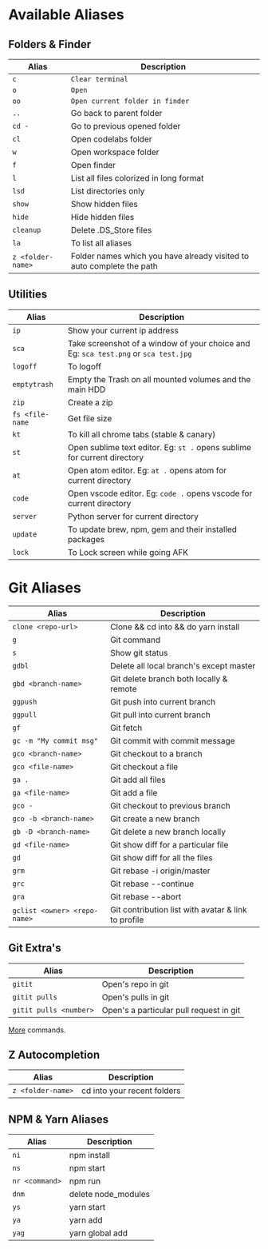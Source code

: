# Available Aliases

## Folders & Finder

| Alias             | Description                                                           |
| ----------------- | --------------------------------------------------------------------- |
| `c`               | `Clear terminal`                                                      |
| `o`               | `Open`                                                                |
| `oo`              | `Open current folder in finder `                                      |
| `..`              | Go back to parent folder                                              |
| `cd -`            | Go to previous opened folder                                          |
| `cl`              | Open codelabs folder                                                  |
| `w`               | Open workspace folder                                                 |
| `f`               | Open finder                                                           |
| `l`               | List all files colorized in long format                               |
| `lsd`             | List directories only                                                 |
| `show`            | Show hidden files                                                     |
| `hide`            | Hide hidden files                                                     |
| `cleanup`         | Delete .DS_Store files                                                |
| `la`              | To list all aliases                                                   |
| `z <folder-name>` | Folder names which you have already visited to auto complete the path |

## Utilities

| Alias           | Description                                                                         |
| --------------- | ----------------------------------------------------------------------------------- |
| `ip`            | Show your current ip address                                                        |
| `sca`           | Take screenshot of a window of your choice and Eg: `sca test.png` or `sca test.jpg` |
| `logoff`        | To logoff                                                                           |
| `emptytrash`    | Empty the Trash on all mounted volumes and the main HDD                             |
| `zip`           | Create a zip                                                                        |
| `fs <file-name` | Get file size                                                                       |
| `kt`            | To kill all chrome tabs (stable & canary)                                           |
| `st`            | Open sublime text editor. Eg: `st .` opens sublime for current directory            |
| `at`            | Open atom editor. Eg: `at .` opens atom for current directory                       |
| `code`          | Open vscode editor. Eg: `code .` opens vscode for current directory                 |
| `server`        | Python server for current directory                                                 |
| `update`        | To update brew, npm, gem and their installed packages                               |
| `lock`          | To Lock screen while going AFK                                                      |

# Git Aliases

| Alias                   | Description                                       |
| ----------------------- | ------------------------------------------------- |
| `clone <repo-url>`      | Clone && cd into && do yarn install               |
| `g`                     | Git command                                       |
| `s`                     | Show git status                                   |
| `gdbl`                  | Delete all local branch's except master           |
| `gbd <branch-name>`     | Git delete branch both locally & remote           |
| `ggpush`                | Git push into current branch                      |
| `ggpull`                | Git pull into current branch                      |
| `gf`                    | Git fetch                                         |
| `gc -m "My commit msg"` | Git commit with commit message                    |
| `gco <branch-name>`     | Git checkout to a branch                          |
| `gco <file-name>`       | Git checkout a file                               |
| `ga .`                  | Git add all files                                 |
| `ga <file-name>`        | Git add a file                                    |
| `gco -`                 | Git checkout to previous branch                   |
| `gco -b <branch-name>`  | Git create a new branch                           |
| `gb -D <branch-name>`   | Git delete a new branch locally                   |
| `gd <file-name>`        | Git show diff for a particular file               |
| `gd`                    | Git show diff for all the files                   |
| `grm`                   | Git rebase -i origin/master                       |
| `grc`                   | Git rebase --continue                             |
| `gra`                   | Git rebase --abort                                |
| `gclist <owner> <repo-name>`                | Git contribution list with avatar & link to profile  |

## Git Extra's

| Alias                   | Description                                       |
| ----------------------- | ------------------------------------------------- |
| `gitit`                 | Open's repo in git                                |
| `gitit pulls`           | Open's pulls in git                               |
| `gitit pulls <number>`  | Open's a particular pull request in git           |

[More](https://github.com/peterhurford/git-it-on.zsh#well-for-github) commands.

## Z Autocompletion

| Alias             | Description                 |
| ----------------- | --------------------------- |
| `z <folder-name>` | cd into your recent folders |

## NPM & Yarn Aliases

| Alias  | Description               |
| ------ | ------------------------- |
| `ni`   | npm install               |
| `ns`   | npm start                 |
| `nr <command>`   | npm run <anything>        |
| `dnm`  | delete node_modules       |
| `ys`   | yarn start                |
| `ya`   | yarn add                  |
| `yag`  | yarn global add           |
